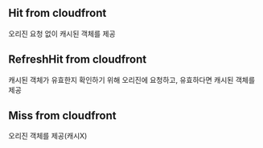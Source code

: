 ## Hit from cloudfront

오리진 요청 없이 캐시된 객체를 제공

## RefreshHit from cloudfront

캐시된 객체가 유효한지 확인하기 위해 오리진에 요청하고, 유효하다면 캐시된 객체를 제공

## Miss from cloudfront

오리진 객체를 제공(캐시X)
